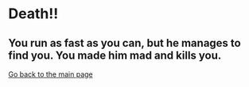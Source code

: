 # Death!!

You run as fast as you can, but he manages to find you. You made him mad and kills you.
---

[Go back to the main page](../README.md)
